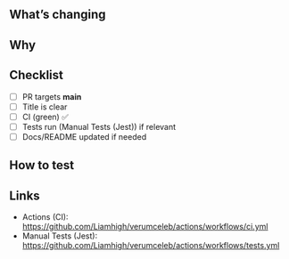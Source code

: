 ## What’s changing
<!-- Short summary -->

## Why
<!-- User impact or reason -->

## Checklist
- [ ] PR targets **main**
- [ ] Title is clear
- [ ] CI (green) ✅
- [ ] Tests run (Manual Tests (Jest)) if relevant
- [ ] Docs/README updated if needed

## How to test
<!-- Steps or commands -->

## Links
- Actions (CI): https://github.com/Liamhigh/verumceleb/actions/workflows/ci.yml
- Manual Tests (Jest): https://github.com/Liamhigh/verumceleb/actions/workflows/tests.yml
